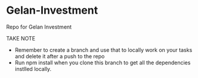 # Gelan-Investment
Repo for Gelan Investment


TAKE NOTE
* Remember to create a branch and use that to locally work on your tasks and delete it after a push to the repo
* Run npm install when you clone this branch to get all the dependencies instlled locally.
